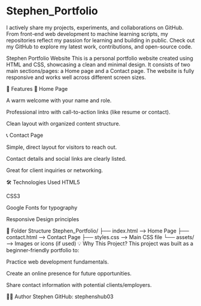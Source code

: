 # Stephen_Portfolio
I actively share my projects, experiments, and collaborations on GitHub. From front-end web development to machine learning scripts, my repositories reflect my passion for learning and building in public. Check out my GitHub to explore my latest work, contributions, and open-source code.

 Stephen Portfolio Website
This is a personal portfolio website created using HTML and CSS, showcasing a clean and minimal design. It consists of two main sections/pages: a Home page and a Contact page. The website is fully responsive and works well across different screen sizes.

🔹 Features
🎯 Home Page

A warm welcome with your name and role.

Professional intro with call-to-action links (like resume or contact).

Clean layout with organized content structure.

📞 Contact Page

Simple, direct layout for visitors to reach out.

Contact details and social links are clearly listed.

Great for client inquiries or networking.

🛠️ Technologies Used
HTML5

CSS3

Google Fonts for typography

Responsive Design principles

📁 Folder Structure
Stephen_Portfolio/
├── index.html         --> Home Page
├── contact.html       --> Contact Page
├── styles.css         --> Main CSS file
└── assets/            --> Images or icons (if used)
💡 Why This Project?
This project was built as a beginner-friendly portfolio to:

Practice web development fundamentals.

Create an online presence for future opportunities.

Share contact information with potential clients/employers.

🧑‍💼 Author
Stephen
GitHub: stephenshub03

